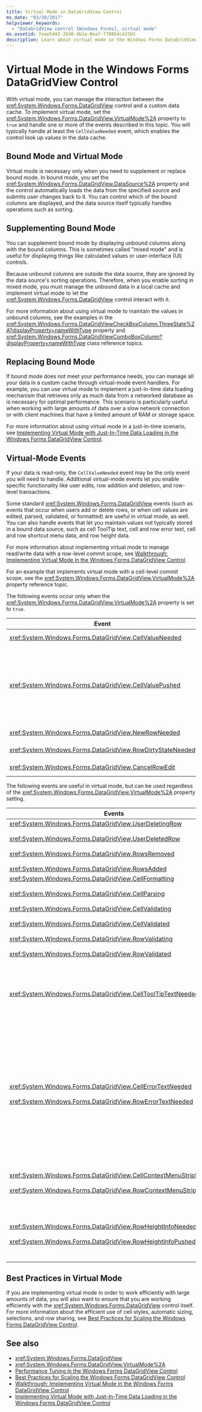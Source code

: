 ```yaml
---
title: Virtual Mode in DataGridView Control
ms.date: "03/30/2017"
helpviewer_keywords: 
  - "DataGridView control [Windows Forms], virtual mode"
ms.assetid: feae5d43-2848-4b1a-8ea7-77085dc415b5
description: Learn about virtual mode in the Windows Forms DataGridView control, including its implementation and use. 
---
```

# Virtual Mode in the Windows Forms DataGridView Control

With virtual mode, you can manage the interaction between the <xref:System.Windows.Forms.DataGridView> control and a custom data cache. To implement virtual mode, set the <xref:System.Windows.Forms.DataGridView.VirtualMode%2A> property to `true` and handle one or more of the events described in this topic. You will typically handle at least the `CellValueNeeded` event, which enables the control look up values in the data cache.  
  
## Bound Mode and Virtual Mode  

 Virtual mode is necessary only when you need to supplement or replace bound mode. In bound mode, you set the <xref:System.Windows.Forms.DataGridView.DataSource%2A> property and the control automatically loads the data from the specified source and submits user changes back to it. You can control which of the bound columns are displayed, and the data source itself typically handles operations such as sorting.  
  
## Supplementing Bound Mode  

 You can supplement bound mode by displaying unbound columns along with the bound columns. This is sometimes called "mixed mode" and is useful for displaying things like calculated values or user-interface (UI) controls.  
  
 Because unbound columns are outside the data source, they are ignored by the data source's sorting operations. Therefore, when you enable sorting in mixed mode, you must manage the unbound data in a local cache and implement virtual mode to let the <xref:System.Windows.Forms.DataGridView> control interact with it.  
  
 For more information about using virtual mode to maintain the values in unbound columns, see the examples in the <xref:System.Windows.Forms.DataGridViewCheckBoxColumn.ThreeState%2A?displayProperty=nameWithType> property and <xref:System.Windows.Forms.DataGridViewComboBoxColumn?displayProperty=nameWithType> class reference topics.  
  
## Replacing Bound Mode  

 If bound mode does not meet your performance needs, you can manage all your data in a custom cache through virtual-mode event handlers. For example, you can use virtual mode to implement a just-in-time data loading mechanism that retrieves only as much data from a networked database as is necessary for optimal performance. This scenario is particularly useful when working with large amounts of data over a slow network connection or with client machines that have a limited amount of RAM or storage space.  
  
 For more information about using virtual mode in a just-in-time scenario, see [Implementing Virtual Mode with Just-In-Time Data Loading in the Windows Forms DataGridView Control](implementing-virtual-mode-jit-data-loading-in-the-datagrid.md).  
  
## Virtual-Mode Events  

 If your data is read-only, the `CellValueNeeded` event may be the only event you will need to handle. Additional virtual-mode events let you enable specific functionality like user edits, row addition and deletion, and row-level transactions.  
  
 Some standard <xref:System.Windows.Forms.DataGridView> events (such as events that occur when users add or delete rows, or when cell values are edited, parsed, validated, or formatted) are useful in virtual mode, as well. You can also handle events that let you maintain values not typically stored in a bound data source, such as cell ToolTip text, cell and row error text, cell and row shortcut menu data, and row height data.  
  
 For more information about implementing virtual mode to manage read/write data with a row-level commit scope, see [Walkthrough: Implementing Virtual Mode in the Windows Forms DataGridView Control](implementing-virtual-mode-wf-datagridview-control.md).  
  
 For an example that implements virtual mode with a cell-level commit scope, see the <xref:System.Windows.Forms.DataGridView.VirtualMode%2A> property reference topic.  
  
 The following events occur only when the <xref:System.Windows.Forms.DataGridView.VirtualMode%2A> property is set to `true`.  
  
|Event|Description|  
|-----------|-----------------|  
|<xref:System.Windows.Forms.DataGridView.CellValueNeeded>|Used by the control to retrieve a cell value from the data cache for display. This event occurs only for cells in unbound columns.|  
|<xref:System.Windows.Forms.DataGridView.CellValuePushed>|Used by the control to commit user input for a cell to the data cache. This event occurs only for cells in unbound columns.<br /><br /> Call the <xref:System.Windows.Forms.DataGridView.UpdateCellValue%2A> method when changing a cached value outside of a <xref:System.Windows.Forms.DataGridView.CellValuePushed> event handler to ensure that the current value is displayed in the control and to apply any automatic sizing modes currently in effect.|  
|<xref:System.Windows.Forms.DataGridView.NewRowNeeded>|Used by the control to indicate the need for a new row in the data cache.|  
|<xref:System.Windows.Forms.DataGridView.RowDirtyStateNeeded>|Used by the control to determine whether a row has any uncommitted changes.|  
|<xref:System.Windows.Forms.DataGridView.CancelRowEdit>|Used by the control to indicate that a row should revert to its cached values.|  
  
 The following events are useful in virtual mode, but can be used regardless of the <xref:System.Windows.Forms.DataGridView.VirtualMode%2A> property setting.  
  
|Events|Description|  
|------------|-----------------|  
|<xref:System.Windows.Forms.DataGridView.UserDeletingRow><br /><br /> <xref:System.Windows.Forms.DataGridView.UserDeletedRow><br /><br /> <xref:System.Windows.Forms.DataGridView.RowsRemoved><br /><br /> <xref:System.Windows.Forms.DataGridView.RowsAdded>|Used by the control to indicate when rows are deleted or added, letting you update the data cache accordingly.|  
|<xref:System.Windows.Forms.DataGridView.CellFormatting><br /><br /> <xref:System.Windows.Forms.DataGridView.CellParsing><br /><br /> <xref:System.Windows.Forms.DataGridView.CellValidating><br /><br /> <xref:System.Windows.Forms.DataGridView.CellValidated><br /><br /> <xref:System.Windows.Forms.DataGridView.RowValidating><br /><br /> <xref:System.Windows.Forms.DataGridView.RowValidated>|Used by the control to format cell values for display and to parse and validate user input.|  
|<xref:System.Windows.Forms.DataGridView.CellToolTipTextNeeded>|Used by the control to retrieve cell ToolTip text when the <xref:System.Windows.Forms.DataGridView.DataSource%2A> property is set or the <xref:System.Windows.Forms.DataGridView.VirtualMode%2A> property is `true`.<br /><br /> Cell ToolTips are displayed only when the <xref:System.Windows.Forms.DataGridView.ShowCellToolTips%2A> property value is `true`.|  
|<xref:System.Windows.Forms.DataGridView.CellErrorTextNeeded><br /><br /> <xref:System.Windows.Forms.DataGridView.RowErrorTextNeeded>|Used by the control to retrieve cell or row error text when the <xref:System.Windows.Forms.DataGridView.DataSource%2A> property is set or the <xref:System.Windows.Forms.DataGridView.VirtualMode%2A> property is `true`.<br /><br /> Call the <xref:System.Windows.Forms.DataGridView.UpdateCellErrorText%2A> method or the <xref:System.Windows.Forms.DataGridView.UpdateRowErrorText%2A> method when you change the cell or row error text to ensure that the current value is displayed in the control.<br /><br /> Cell and row error glyphs are displayed when the <xref:System.Windows.Forms.DataGridView.ShowCellErrors%2A> and <xref:System.Windows.Forms.DataGridView.ShowRowErrors%2A> property values are `true`.|  
|<xref:System.Windows.Forms.DataGridView.CellContextMenuStripNeeded><br /><br /> <xref:System.Windows.Forms.DataGridView.RowContextMenuStripNeeded>|Used by the control to retrieve a cell or row <xref:System.Windows.Forms.ContextMenuStrip> when the control <xref:System.Windows.Forms.DataGridView.DataSource%2A> property is set or the <xref:System.Windows.Forms.DataGridView.VirtualMode%2A> property is `true`.|  
|<xref:System.Windows.Forms.DataGridView.RowHeightInfoNeeded><br /><br /> <xref:System.Windows.Forms.DataGridView.RowHeightInfoPushed>|Used by the control to retrieve or store row height information in the data cache. Call the <xref:System.Windows.Forms.DataGridView.UpdateRowHeightInfo%2A> method when changing the cached row height information outside of a <xref:System.Windows.Forms.DataGridView.RowHeightInfoPushed> event handler to ensure that the current value is used in the display of the control.|  
  
## Best Practices in Virtual Mode  

 If you are implementing virtual mode in order to work efficiently with large amounts of data, you will also want to ensure that you are working efficiently with the <xref:System.Windows.Forms.DataGridView> control itself. For more information about the efficient use of cell styles, automatic sizing, selections, and row sharing, see [Best Practices for Scaling the Windows Forms DataGridView Control](best-practices-for-scaling-the-windows-forms-datagridview-control.md).  
  
## See also

- <xref:System.Windows.Forms.DataGridView>
- <xref:System.Windows.Forms.DataGridView.VirtualMode%2A>
- [Performance Tuning in the Windows Forms DataGridView Control](performance-tuning-in-the-windows-forms-datagridview-control.md)
- [Best Practices for Scaling the Windows Forms DataGridView Control](best-practices-for-scaling-the-windows-forms-datagridview-control.md)
- [Walkthrough: Implementing Virtual Mode in the Windows Forms DataGridView Control](implementing-virtual-mode-wf-datagridview-control.md)
- [Implementing Virtual Mode with Just-In-Time Data Loading in the Windows Forms DataGridView Control](implementing-virtual-mode-jit-data-loading-in-the-datagrid.md)
